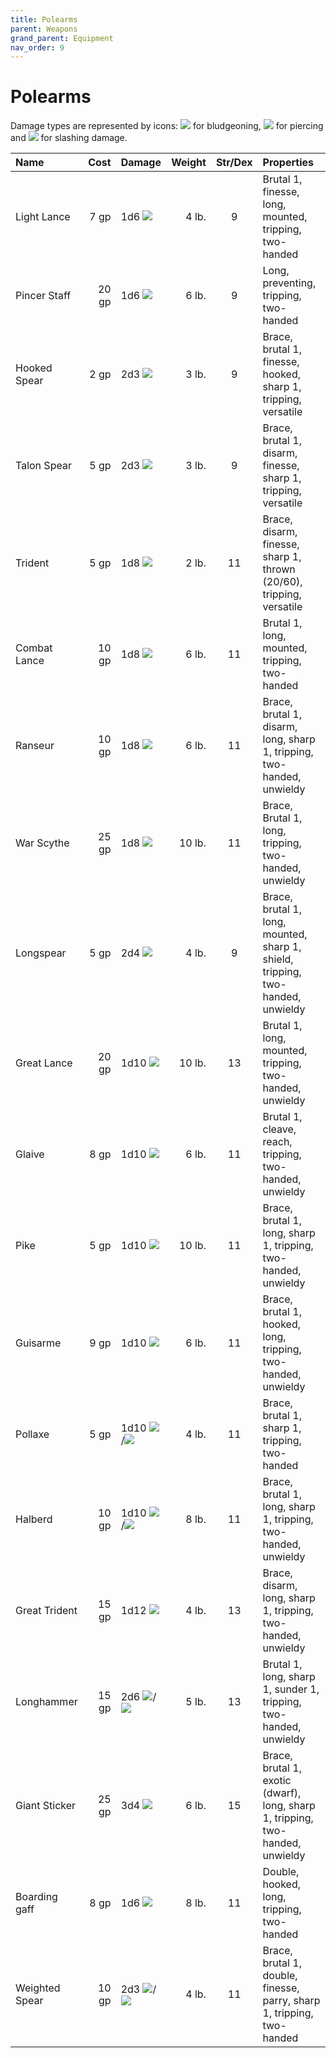 ```yaml
---
title: Polearms
parent: Weapons
grand_parent: Equipment
nav_order: 9
---
```


# Polearms
Damage types are represented by icons: <img src="https://img.icons8.com/ios-glyphs/12/FFFFFF/thor-hammer.png"> for bludgeoning, <img src="https://img.icons8.com/ios-filled/12/FFFFFF/archer.png"> for piercing and <img src="https://img.icons8.com/ios-filled/12/FFFFFF/sword.png"> for slashing damage.

| Name | Cost | Damage | Weight | Str/Dex | Properties |
|:-----|-----:|:-------|-------:|:-------:|:-----------|
| Light Lance | 7 gp | 1d6 <img src="https://img.icons8.com/ios-filled/12/FFFFFF/archer.png"> | 4 lb. | 9 | Brutal 1, finesse, long, mounted, tripping, two-handed |
| Pincer Staff | 20 gp | 1d6 <img src="https://img.icons8.com/ios-filled/12/FFFFFF/archer.png"> | 6 lb. | 9 | Long, preventing, tripping, two-handed |
| Hooked Spear | 2 gp | 2d3 <img src="https://img.icons8.com/ios-filled/12/FFFFFF/archer.png"> | 3 lb. | 9 | Brace, brutal 1, finesse, hooked, sharp 1, tripping, versatile |
| Talon Spear | 5 gp | 2d3 <img src="https://img.icons8.com/ios-filled/12/FFFFFF/archer.png"> | 3 lb. | 9  | Brace, brutal 1, disarm, finesse, sharp 1, tripping, versatile |
| Trident | 5 gp | 1d8 <img src="https://img.icons8.com/ios-filled/12/FFFFFF/archer.png"> | 2 lb. | 11 | Brace, disarm, finesse, sharp 1, thrown (20/60), tripping, versatile |
| Combat Lance | 10 gp | 1d8 <img src="https://img.icons8.com/ios-filled/12/FFFFFF/archer.png"> | 6 lb. | 11 | Brutal 1, long, mounted, tripping, two-handed |
| Ranseur | 10 gp | 1d8 <img src="https://img.icons8.com/ios-filled/12/FFFFFF/archer.png"> | 6 lb. | 11 | Brace, brutal 1, disarm, long, sharp 1, tripping, two-handed, unwieldy |
| War Scythe | 25 gp | 1d8 <img src="https://img.icons8.com/ios-filled/12/FFFFFF/sword.png"> | 10 lb. | 11 | Brace, Brutal 1, long, tripping, two-handed, unwieldy |
| Longspear | 5 gp | 2d4 <img src="https://img.icons8.com/ios-filled/12/FFFFFF/archer.png"> | 4 lb. | 9 | Brace, brutal 1, long, mounted, sharp 1, shield, tripping, two-handed, unwieldy |
| Great Lance | 20 gp | 1d10 <img src="https://img.icons8.com/ios-filled/12/FFFFFF/archer.png"> | 10 lb. | 13 | Brutal 1, long, mounted, tripping, two-handed, unwieldy |
| Glaive | 8 gp | 1d10 <img src="https://img.icons8.com/ios-filled/12/FFFFFF/sword.png"> | 6 lb. | 11 | Brutal 1, cleave, reach, tripping, two-handed, unwieldy |
| Pike | 5 gp | 1d10 <img src="https://img.icons8.com/ios-filled/12/FFFFFF/archer.png"> | 10 lb. | 11 | Brace, brutal 1, long, sharp 1, tripping, two-handed, unwieldy |
| Guisarme | 9 gp | 1d10 <img src="https://img.icons8.com/ios-filled/12/FFFFFF/archer.png"> | 6 lb. | 11 | Brace, brutal 1, hooked, long, tripping, two-handed, unwieldy |
| Pollaxe | 5 gp | 1d10 <img src="https://img.icons8.com/ios-filled/12/FFFFFF/archer.png">/<img src="https://img.icons8.com/ios-filled/12/FFFFFF/sword.png"> | 4 lb. | 11 | Brace, brutal 1, sharp 1, tripping, two-handed |
| Halberd | 10 gp | 1d10 <img src="https://img.icons8.com/ios-filled/12/FFFFFF/archer.png">/<img src="https://img.icons8.com/ios-filled/12/FFFFFF/sword.png"> | 8 lb. | 11 | Brace, brutal 1, long, sharp 1, tripping, two-handed, unwieldy |
| Great Trident | 15 gp | 1d12 <img src="https://img.icons8.com/ios-filled/12/FFFFFF/archer.png"> | 4 lb. | 13 | Brace, disarm, long, sharp 1, tripping, two-handed, unwieldy |
| Longhammer | 15 gp | 2d6 <img src="https://img.icons8.com/ios-glyphs/12/FFFFFF/thor-hammer.png">/<img src="https://img.icons8.com/ios-filled/12/FFFFFF/archer.png"> | 5 lb. | 13 | Brutal 1, long, sharp 1, sunder 1, tripping, two-handed, unwieldy |
| Giant Sticker | 25 gp | 3d4 <img src="https://img.icons8.com/ios-filled/12/FFFFFF/archer.png"> | 6 lb. | 15 | Brace, brutal 1, exotic (dwarf), long, sharp 1, tripping, two-handed, unwieldy |
| Boarding gaff | 8 gp | 1d6 <img src="https://img.icons8.com/ios-filled/12/FFFFFF/archer.png"> | 8 lb. | 11 | Double, hooked, long, tripping, two-handed |
| Weighted Spear | 10 gp | 2d3  <img src="https://img.icons8.com/ios-glyphs/12/FFFFFF/thor-hammer.png">/<img src="https://img.icons8.com/ios-filled/12/FFFFFF/archer.png"> | 4 lb. | 11 | Brace, brutal 1, double, finesse, parry, sharp 1, tripping, two-handed |
